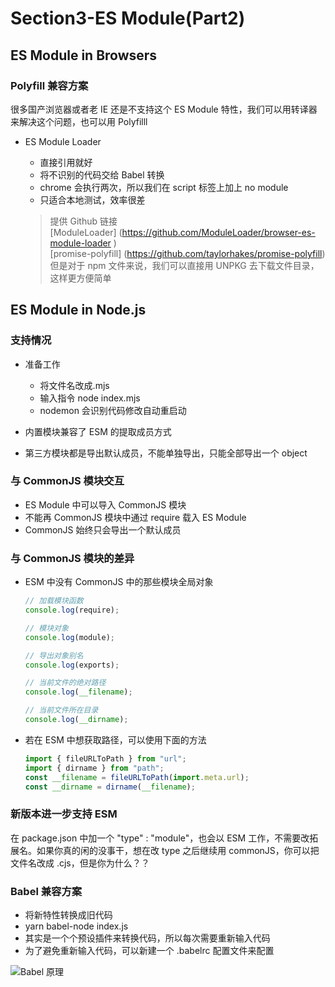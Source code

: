 # Section3-ES Module(Part2)

## ES Module in Browsers

### Polyfill 兼容方案

很多国产浏览器或者老 IE 还是不支持这个 ES Module 特性，我们可以用转译器来解决这个问题，也可以用 Polyfilll

- ES Module Loader

  - 直接引用就好
  - 将不识别的代码交给 Babel 转换
  - chrome 会执行两次，所以我们在 script 标签上加上 no module
  - 只适合本地测试，效率很差

  > 提供 Github 链接  
  > [ModuleLoader] (https://github.com/ModuleLoader/browser-es-module-loader )  
  > [promise-polyfill] (https://github.com/taylorhakes/promise-polyfill)  
  > 但是对于 npm 文件来说，我们可以直接用 UNPKG 去下载文件目录，这样更方便简单

## ES Module in Node.js

### 支持情况

- 准备工作

  - 将文件名改成.mjs
  - 输入指令 node index.mjs
  - nodemon 会识别代码修改自动重启动

- 内置模块兼容了 ESM 的提取成员方式
- 第三方模块都是导出默认成员，不能单独导出，只能全部导出一个 object

### 与 CommonJS 模块交互

- ES Module 中可以导入 CommonJS 模块
- 不能再 CommonJS 模块中通过 require 载入 ES Module
- CommonJS 始终只会导出一个默认成员

### 与 CommonJS 模块的差异

- ESM 中没有 CommonJS 中的那些模块全局对象

  ```js
  // 加载模块函数
  console.log(require);

  // 模块对象
  console.log(module);

  // 导出对象别名
  console.log(exports);

  // 当前文件的绝对路径
  console.log(__filename);

  // 当前文件所在目录
  console.log(__dirname);
  ```

- 若在 ESM 中想获取路径，可以使用下面的方法

  ```js
  import { fileURLToPath } from "url";
  import { dirname } from "path";
  const __filename = fileURLToPath(import.meta.url);
  const __dirname = dirname(__filename);
  ```

### 新版本进一步支持 ESM

在 package.json 中加一个 "type" : "module"，也会以 ESM 工作，不需要改拓展名。如果你真的闲的没事干，想在改 type 之后继续用 commonJS，你可以把文件名改成 .cjs，但是你为什么？？

### Babel 兼容方案

- 将新特性转换成旧代码
- yarn babel-node index.js
- 其实是一个个预设插件来转换代码，所以每次需要重新输入代码
- 为了避免重新输入代码，可以新建一个 .babelrc 配置文件来配置

![Babel 原理](../img/babel.jpg "图片title")

